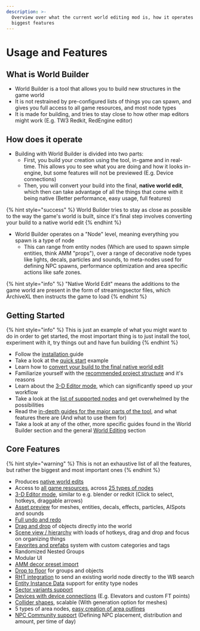 ```yaml
---
description: >-
  Overview over what the current world editing mod is, how it operates and its
  biggest features
---
```


# Usage and Features

## What is World Builder

* World Builder is a tool that allows you to build new structures in the game world
* It is not restrained by pre-configured lists of things you can spawn, and gives you full access to all game resources, and most node types
* It is made for building, and tries to stay close to how other map editors might work (E.g. TW3 Redkit, RedEngine editor)

## How does it operate

* Building with World Builder is divided into two parts:
  * First, you build your creation using the tool, in-game and in real-time. This allows you to see what you are doing and how it looks in-engine, but some features will not be previewed (E.g. Device connections)
  * Then, you will convert your build into the final, **native world edit**, which then can take advantage of all the things that come with it being native (Better performance, easy usage, full features)

{% hint style="success" %}
World Builder tries to stay as close as possible to the way the game's world is built, since it's final step involves converting your build to a native world edit
{% endhint %}

* World Builder operates on a "Node" level, meaning everything you spawn is a type of node
  * This can range from entity nodes (Which are used to spawn simple entities, think AMM "props"), over a range of decorative node types like lights, decals, particles and sounds, to meta-nodes used for defining NPC spawns, performance optimization and area specific actions like safe zones.

{% hint style="info" %}
"Native World Edit" means the additions to the game world are present in the form of streamingsector files, which ArchiveXL then instructs the game to load
{% endhint %}

## Getting Started

{% hint style="info" %}
This is just an example of what you might want to do in order to get started, the most important thing is to just install the tool, experiment with it, try things out and have fun building
{% endhint %}

* Follow the [installation ](installation.md)guide
* Take a look at the [quick start](quick-start.md) example
* Learn how to [convert your build to the final native world edit](exporting-from-object-spawner.md)
* Familiarize yourself with the [recommended project structure](project-structure.md) and it's reasons
* Learn about the [3-D Editor mode](3-d-editor-mode.md), which can significantly speed up your workflow
* Take a look at the [list of supported nodes](supported-nodes.md) and get overwhelmed by the possibilities
* Read the [in-depth guides for the major parts of the tool](ui-tabs-explained/), and what features there are (And what to use them for)
* Take a look at any of the other, more specific guides found in the World Builder section and the general [World Editing](../) section

## Core Features

{% hint style="warning" %}
This is not an exhaustive list of all the features, but rather the biggest and most important ones
{% endhint %}

* Produces [native world edits](exporting-from-object-spawner.md)
* Access to [all game resources](ui-tabs-explained/tab-spawn-new.md), across [25 types of nodes](supported-nodes.md)
* [3-D Editor mode](3-d-editor-mode.md), similar to e.g. blender or redkit (Click to select, hotkeys, draggable arrows)
* [Asset preview](ui-tabs-explained/tab-spawn-new.md#asset-preview) for meshes, entities, decals, effects, particles, AISpots and sounds
* [Full undo and redo](ui-tabs-explained/tab-spawned.md#general-hotkeys)
* [Drag and drop](ui-tabs-explained/tab-spawn-new.md#spawn-position-options) of objects directly into the world
* [Scene view / hierarchy](ui-tabs-explained/tab-spawned.md#scene-view-controls) with loads of hotkeys, drag and drop and focus on organizing things
* [Favorites and prefabs](ui-tabs-explained/tab-favorites-and-prefabs.md) system with custom categories and tags
* Randomized Nested Groups
* Modular UI
* [AMM decor preset import](ui-tabs-explained/tab-saved.md#amm-preset-import)
* [Drop to floor](ui-tabs-explained/tab-spawned.md#general-hotkeys) for groups and objects
* [RHT integration](ui-tabs-explained/tab-spawn-new.md#rht-integration) to send an existing world node directly to the WB search
* [Entity Instance Data](features-and-guides/entity-instance-data.md) support for entity type nodes
* [Sector variants support](features-and-guides/creating-sector-variants.md)
* [Devices with device connections](../devices/) (E.g. Elevators and custom FT points)
* [Collider shapes](supported-nodes.md#collision), scalable (With generation option for meshes)
* 5 types of area nodes, [easy creation of area outlines](features-and-guides/setting-area-outlines.md)
* [NPC Community support](../ai-and-npcs/) (Defining NPC placement, distribution and amount, per time of day)
